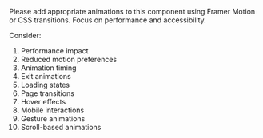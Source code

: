 Please add appropriate animations to this component using Framer Motion or CSS transitions. Focus on performance and accessibility.

Consider:

1. Performance impact
2. Reduced motion preferences
3. Animation timing
4. Exit animations
5. Loading states
6. Page transitions
7. Hover effects
8. Mobile interactions
9. Gesture animations
10. Scroll-based animations
